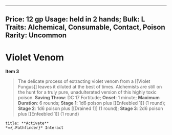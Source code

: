 
---
Price: 12 gp
Usage: held in 2 hands;
Bulk: L
Traits: Alchemical, Consumable, Contact, Poison
Rarity: Uncommon
---

# Violet Venom

**Item 3**

> The delicate process of extracting violet venom from a [[Violet Fungus]] leaves it diluted at the best of times. Alchemists are still on the hunt for a truly pure, unadulterated version of this highly toxic poison.
**Saving Throw**: DC 17 Fortitude;
**Onset**: 1 minute;
**Maximum Duration**: 6 rounds;
**Stage 1**: 1d6 poison plus [[Enfeebled 1]] (1 round);
**Stage 2**: 1d6 poison plus [[Drained 1]] (1 round);
**Stage 3**: 2d6 poison plus [[Enfeebled 1]] (1 round)

```ad-embed-ability
title: **Activate**
*⬺{.Pathfinder}* Interact 
```

